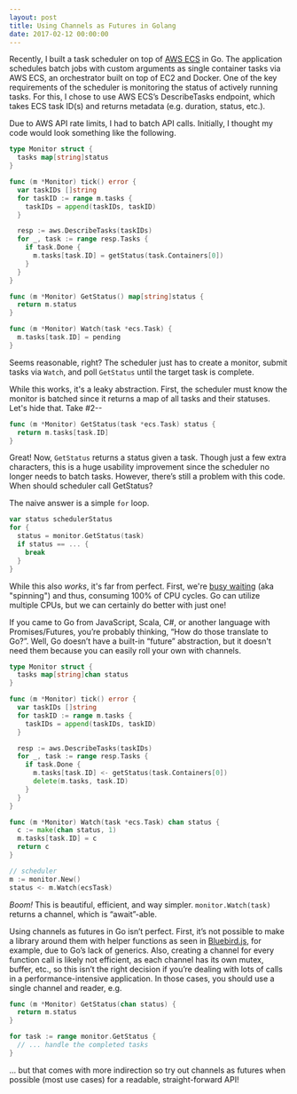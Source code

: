 ```yaml
---
layout: post
title: Using Channels as Futures in Golang
date: 2017-02-12 00:00:00
---
```


Recently, I built a task scheduler on top of [AWS ECS](https://aws.amazon.com/ecs/) in
Go. The application schedules batch jobs with custom arguments as single container tasks
via AWS ECS, an orchestrator built on top of EC2 and Docker. One of the key requirements
of the scheduler is monitoring the status of actively running tasks. For this, I chose to
use AWS ECS’s DescribeTasks endpoint, which takes ECS task ID(s) and returns metadata
(e.g. duration, status, etc.).

Due to AWS API rate limits, I had to batch API calls. Initially, I thought my code
would look something like the following.

```go
type Monitor struct {
  tasks map[string]status
}

func (m *Monitor) tick() error {
  var taskIDs []string
  for taskID := range m.tasks {
    taskIDs = append(taskIDs, taskID)
  }

  resp := aws.DescribeTasks(taskIDs)
  for _, task := range resp.Tasks {
    if task.Done {
      m.tasks[task.ID] = getStatus(task.Containers[0])
    }
  }
}

func (m *Monitor) GetStatus() map[string]status {
  return m.status
}

func (m *Monitor) Watch(task *ecs.Task) {
  m.tasks[task.ID] = pending
}
```

Seems reasonable, right? The scheduler just has to create a monitor,
submit tasks via `Watch`, and poll `GetStatus` until the target task is complete.

While this works, it's a leaky abstraction. First, the scheduler must know the monitor
is batched since it returns a map of all tasks and their statuses. Let's hide that.
Take #2--

```go
func (m *Monitor) GetStatus(task *ecs.Task) status {
  return m.tasks[task.ID]
}
```

Great! Now, `GetStatus` returns a status given a task. Though just a few extra
characters, this is a huge usability improvement since the scheduler no longer needs
to batch tasks. However, there’s still a problem with this code. When should scheduler
call GetStatus?

The naive answer is a simple `for` loop.

```go
var status schedulerStatus
for {
  status = monitor.GetStatus(task)
  if status == ... {
    break
  }
}
```

While this also _works_, it's far from perfect. First, we're [busy waiting]
(aka "spinning") and thus, consuming 100% of CPU cycles. Go can utilize multiple CPUs,
but we can certainly do better with just one!

If you came to Go from JavaScript, Scala, C#, or another language with Promises/Futures,
you’re probably thinking, “How do those translate to Go?”. Well, Go doesn’t have a
built-in “future” abstraction, but it doesn't need them because you can easily roll
your own with channels.

```go
type Monitor struct {
  tasks map[string]chan status
}

func (m *Monitor) tick() error {
  var taskIDs []string
  for taskID := range m.tasks {
    taskIDs = append(taskIDs, taskID)
  }

  resp := aws.DescribeTasks(taskIDs)
  for _, task := range resp.Tasks {
    if task.Done {
      m.tasks[task.ID] <- getStatus(task.Containers[0])
      delete(m.tasks, task.ID)
    }
  }
}

func (m *Monitor) Watch(task *ecs.Task) chan status {
  c := make(chan status, 1)
  m.tasks[task.ID] = c
  return c
}

// scheduler
m := monitor.New()
status <- m.Watch(ecsTask)
```

_Boom!_ This is beautiful, efficient, and way simpler.
`monitor.Watch(task)` returns a channel, which is “await”-able.

Using channels as futures in Go isn’t perfect. First, it’s not possible to make a
library around them with helper functions as seen in [Bluebird.js], for example,
due to Go’s lack of generics. Also, creating a channel for every function call is likely
not efficient, as each channel has its own mutex, buffer, etc., so this isn’t the right
decision if you’re dealing with lots of calls in a performance-intensive application.
In those cases, you should use a single channel and reader, e.g.

```go
func (m *Monitor) GetStatus(chan status) {
  return m.status
}

for task := range monitor.GetStatus {
  // ... handle the completed tasks
}
```

… but that comes with more indirection so try out channels as futures when possible
(most use cases) for a readable, straight-forward API!

[busy waiting]: https://en.wikipedia.org/wiki/Busy_waiting
[Bluebird.js]: http://bluebirdjs.com/docs/getting-started.html
